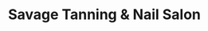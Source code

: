 ---
title: "Savage Tanning & Nail Salon"
url: /yonkers/savage-tanning-and-nail-salon/
shop: beauty
---